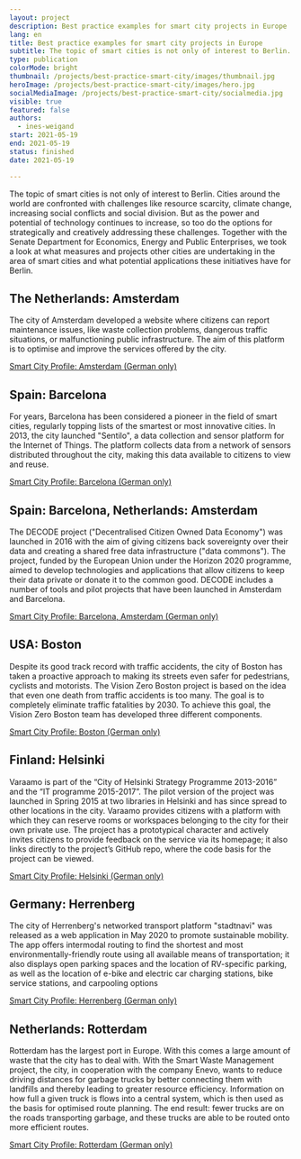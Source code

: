 ```yaml
---
layout: project
description: Best practice examples for smart city projects in Europe
lang: en
title: Best practice examples for smart city projects in Europe
subtitle: The topic of smart cities is not only of interest to Berlin. Together with the Senate Department for Economics, Energy and Public Enterprises, we took a look at what measures and projects other cities are working on in the area of smart city and what their potential is for Berlin.
type: publication
colorMode: bright
thumbnail: /projects/best-practice-smart-city/images/thumbnail.jpg
heroImage: /projects/best-practice-smart-city/images/hero.jpg
socialMediaImage: /projects/best-practice-smart-city/socialmedia.jpg
visible: true
featured: false
authors:
  - ines-weigand
start: 2021-05-19
end: 2021-05-19
status: finished
date: 2021-05-19

---
```


The topic of smart cities is not only of interest to Berlin. Cities around the world are confronted with challenges like resource scarcity, climate change, increasing social conflicts and social division. But as the power and potential of technology continues to increase, so too do the options for strategically and creatively addressing these challenges. Together with the Senate Department for Economics, Energy and Public Enterprises, we took a look at what measures and projects other cities are undertaking in the area of smart cities and what potential applications these initiatives have for Berlin.

## The Netherlands: Amsterdam

The city of Amsterdam developed a website where citizens can report maintenance issues, like waste collection problems, dangerous traffic situations, or malfunctioning public infrastructure. The aim of this platform is to optimise and improve the services offered by the city.

[Smart City Profile: Amsterdam (German only)](/projects/best-practice-smart-city/pdfs/Smart-City-Amsterdam.pdf)

## Spain: Barcelona

For years, Barcelona has been considered a pioneer in the field of smart cities, regularly topping lists of the smartest or most innovative cities.  In 2013, the city launched "Sentilo", a data collection and sensor platform for the Internet of Things. The platform collects data from a network of sensors distributed throughout the city, making this data available to citizens to view and reuse.

[Smart City Profile: Barcelona (German only)](/projects/best-practice-smart-city/pdfs/Smart-City-Barcelona.pdf)

## Spain: Barcelona, Netherlands: Amsterdam

The DECODE project ("Decentralised Citizen Owned Data Economy") was launched in 2016 with the aim of giving citizens back sovereignty over their data and creating a shared free data infrastructure ("data commons"). The project, funded by the European Union under the Horizon 2020 programme, aimed to develop technologies and applications that allow citizens to keep their data private or donate it to the common good. DECODE includes a number of tools and pilot projects that have been launched in Amsterdam and Barcelona.

[Smart City Profile: Barcelona, Amsterdam (German only)](/projects/best-practice-smart-city/pdfs/Smart-City-Barcelona-Amsterdam.pdf)

## USA: Boston

Despite its good track record with traffic accidents, the city of Boston has taken a proactive approach to making its streets even safer for pedestrians, cyclists and motorists. The Vision Zero Boston project is based on the idea that even one death from traffic accidents is too many. The goal is to completely eliminate traffic fatalities by 2030. To achieve this goal, the Vision Zero Boston team has developed three different components.

[Smart City Profile: Boston (German only)](/projects/best-practice-smart-city/pdfs/Smart-City-Boston.pdf)

## Finland: Helsinki

Varaamo is part of the “City of Helsinki Strategy Programme 2013-2016” and the “IT programme 2015-2017”. The pilot version of the project was launched in Spring 2015 at two libraries in Helsinki and has since spread to other locations in the city. Varaamo  provides citizens with a platform with which they can reserve rooms or workspaces  belonging to the city for their own private use. The project has a prototypical character and actively invites citizens to provide feedback on the service via its homepage; it also links directly to the project’s GitHub repo, where the code basis for the project can be viewed.

[Smart City Profile: Helsinki (German only)](/projects/best-practice-smart-city/pdfs/Smart-City-Helsinki.pdf)

## Germany: Herrenberg

The city of Herrenberg's networked transport platform "stadtnavi" was released as a web application in May 2020 to promote sustainable mobility. The app offers intermodal routing to find the shortest and most environmentally-friendly route using all available means of transportation; it also displays  open parking spaces and the location of RV-specific parking, as well as the location of e-bike and electric car charging stations, bike service stations, and carpooling options

[Smart City Profile: Herrenberg (German only)](/projects/best-practice-smart-city/pdfs/Smart-City-Herrenberg.pdf)

## Netherlands: Rotterdam

Rotterdam has the largest port in Europe. With this comes a large amount of waste that the city has to deal with. With the Smart Waste Management project, the city, in cooperation with the company Enevo, wants to reduce driving distances for garbage trucks by better connecting them with landfills and thereby leading to greater resource efficiency. Information on how full a given truck is flows into a central system, which is then used as the basis for optimised route planning. The end result: fewer trucks are on the roads transporting garbage, and these trucks are able to be routed onto more efficient routes. 

[Smart City Profile: Rotterdam (German only)](/projects/best-practice-smart-city/pdfs/Smart-City-Rotterdam.pdf)


